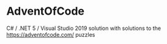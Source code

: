 # AdventOfCode

C# / .NET 5 / Visual Studio 2019 solution with solutions to the https://adventofcode.com/ puzzles
